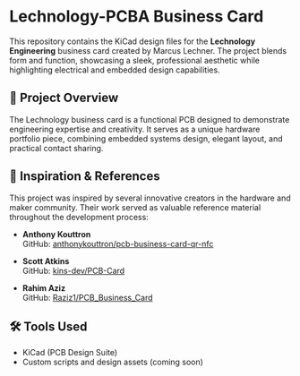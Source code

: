# Lechnology-PCBA Business Card

This repository contains the KiCad design files for the **Lechnology Engineering** business card created by Marcus Lechner. The project blends form and function, showcasing a sleek, professional aesthetic while highlighting electrical and embedded design capabilities.

## 📐 Project Overview

The Lechnology business card is a functional PCB designed to demonstrate engineering expertise and creativity. It serves as a unique hardware portfolio piece, combining embedded systems design, elegant layout, and practical contact sharing.

## 🧠 Inspiration & References

This project was inspired by several innovative creators in the hardware and maker community. Their work served as valuable reference material throughout the development process:

- **Anthony Kouttron**  
  GitHub: [anthonykouttron/pcb-business-card-qr-nfc](https://github.com/anthonykouttron/pcb-business-card-qr-nfc)

- **Scott Atkins**  
  GitHub: [kins-dev/PCB-Card](https://github.com/kins-dev/PCB-Card)

- **Rahim Aziz**  
  GitHub: [Raziz1/PCB_Business_Card](https://github.com/Raziz1/PCB_Business_Card)

## 🛠️ Tools Used

- KiCad (PCB Design Suite)
- Custom scripts and design assets (coming soon)
